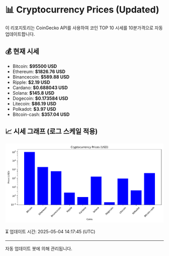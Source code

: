 
# 📊 Cryptocurrency Prices (Updated)

이 리포지토리는 CoinGecko API를 사용하여 코인 TOP 10 시세를 10분가격으로 자동 업데이트합니다.

## 💰 현재 시세
- Bitcoin: **$95500 USD**
- Ethereum: **$1826.76 USD**
- Binancecoin: **$589.88 USD**
- Ripple: **$2.19 USD**
- Cardano: **$0.688043 USD**
- Solana: **$145.8 USD**
- Dogecoin: **$0.173584 USD**
- Litecoin: **$86.19 USD**
- Polkadot: **$3.97 USD**
- Bitcoin-cash: **$357.04 USD**

## 📈 시세 그래프 (로그 스케일 적용)
![Crypto Prices](crypto_prices.png)

⏳ 업데이트 시간: 2025-05-04 14:17:45 (UTC)

---
자동 업데이트 봇에 의해 관리됩니다.
